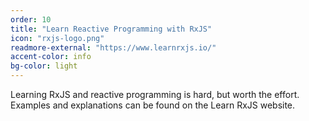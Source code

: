 ```yaml
---
order: 10
title: "Learn Reactive Programming with RxJS"
icon: "rxjs-logo.png"
readmore-external: "https://www.learnrxjs.io/"
accent-color: info
bg-color: light
---
```


Learning RxJS and reactive programming is hard, but worth the effort.
Examples and explanations can be found on the Learn RxJS website.